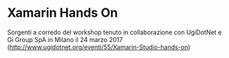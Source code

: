 # Xamarin Hands On

Sorgenti a corredo del workshop tenuto in collaborazione con UgiDotNet e Gi Group SpA in Milano il 24 marzo 2017 (http://www.ugidotnet.org/eventi/55/Xamarin-Studio-hands-on)
